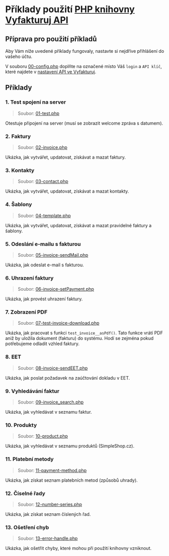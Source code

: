 # Příklady použití [PHP knihovny Vyfakturuj API](https://github.com/redbitcz/vyfakturuj-api-php)

## Příprava pro použití příkladů
Aby Vám níže uvedené příklady fungovaly, nastavte si nejdříve přihlášení do vašeho účtu. 

V souboru [00-config.php](00-config.php) doplňte na označené místo Váš `login` a `API klíč`,
které najdete v [nastavení API ve Vyfakturuj](https://app.vyfakturuj.cz/nastaveni/api/).
 
## Příklady

### 1. Test spojení na server
> Soubor: [01-test.php](01-test.php)

Otestuje připojení na server (musí se zobrazit welcome zpráva s datumem).

### 2. Faktury
> Soubor: [02-invoice.php](02-invoice.php)

Ukázka, jak vytvářet, updatovat, získávat a mazat faktury.

### 3. Kontakty
> Soubor: [03-contact.php](03-contact.php)

Ukázka, jak vytvářet, updatovat, získávat a mazat kontakty.

### 4. Šablony
> Soubor: [04-template.php](04-template.php)

Ukázka, jak vytvářet, updatovat, získávat a mazat pravidelné faktury a šablony.

### 5. Odeslání e-mailu s fakturou
> Soubor: [05-invoice-sendMail.php](05-invoice-sendMail.php)

Ukázka, jak odeslat e-mail s fakturou.

### 6. Uhrazení faktury
> Soubor: [06-invoice-setPayment.php](06-invoice-setPayment.php)

Ukázka, jak provést uhrazení faktury.

### 7. Zobrazení PDF
> Soubor: [07-test-invoice-download.php](07-test-invoice-download.php)

Ukázka, jak pracovat s funkci `test_invoice__asPdf()`. Tato funkce vrátí PDF aniž by uložila dokument (fakturu) do systému. Hodí se zejména pokud potřebujeme odladit vzhled faktury.

### 8. EET
> Soubor: [08-invoice-sendEET.php](08-invoice-sendEET.php)

Ukázka, jak poslat požadavek na zaúčtování dokladu v EET.

### 9. Vyhledávání faktur
> Soubor: [09-invoice_search.php](09-invoice_search.php)

Ukázka, jak vyhledávat v seznamu faktur.

### 10. Produkty
> Soubor: [10-product.php](10-product.php)

Ukázka, jak vyhledávat v seznamu produktů (SimpleShop.cz).

### 11. Platební metody
> Soubor: [11-payment-method.php](11-payment-method.php)

Ukázka, jak získat seznam platebních metod (způsobů uhrady).

### 12. Číselné řady
> Soubor: [12-number-series.php](12-number-series.php)

Ukázka, jak získat seznam číslených řad.

### 13. Ošetření chyb
> Soubor: [13-error-handle.php](13-error-handle.php)

Ukázka, jak ošetřit chyby, které mohou při použití knihovny vzniknout.
